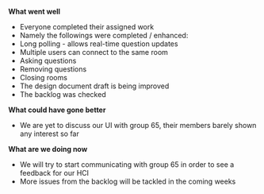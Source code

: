 **What went well**

*	Everyone completed their assigned work
*	Namely the followings were completed / enhanced:
  * Long polling - allows real-time question updates
  * Multiple users can connect to the same room
  * Asking questions
  * Removing questions
  * Closing rooms
  * The design document draft is being improved
  * The backlog was checked

**What could have gone better**

* We are yet to discuss our UI with group 65, their members barely shown any interest so far

**What are we doing now**

*	We will try to start communicating with group 65 in order to see a feedback for our HCI 
*	More issues from the backlog will be tackled in the coming weeks
